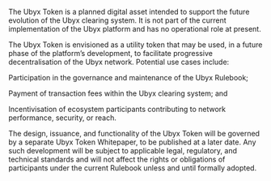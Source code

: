 The Ubyx Token is a planned digital asset intended to support the future evolution of the Ubyx clearing system. It is not part of the current implementation of the Ubyx platform and has no operational role at present.

The Ubyx Token is envisioned as a utility token that may be used, in a future phase of the platform’s development, to facilitate progressive decentralisation of the Ubyx network. Potential use cases include:

Participation in the governance and maintenance of the Ubyx Rulebook;

Payment of transaction fees within the Ubyx clearing system; and

Incentivisation of ecosystem participants contributing to network performance, security, or reach.

The design, issuance, and functionality of the Ubyx Token will be governed by a separate Ubyx Token Whitepaper, to be published at a later date. Any such development will be subject to applicable legal, regulatory, and technical standards and will not affect the rights or obligations of participants under the current Rulebook unless and until formally adopted.
